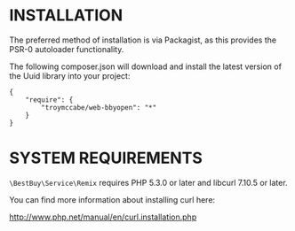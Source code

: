 # INSTALLATION

The preferred method of installation is via Packagist, as this provides the PSR-0 autoloader functionality.

The following composer.json will download and install the latest version of the Uuid library into your project:

```
{
    "require": {
        "troymccabe/web-bbyopen": "*"
    }
}
```

# SYSTEM REQUIREMENTS

`\BestBuy\Service\Remix` requires PHP 5.3.0 or later and libcurl 7.10.5 or later.

You can find more information about installing curl here:

<http://www.php.net/manual/en/curl.installation.php>